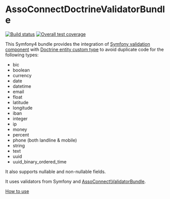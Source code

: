 # AssoConnectDoctrineValidatorBundle

[![Build status](https://gitlab.com/assoconnect/doctrine-validator-bundle/badges/master/build.svg)](https://gitlab.com/assoconnect/doctrine-validator-bundle/commits/master)
[![Overall test coverage](https://gitlab.com/assoconnect/doctrine-validator-bundle/badges/master/coverage.svg)](https://gitlab.com/assoconnect/doctrine-validator-bundle/pipelines)


This Symfony4 bundle provides the integration of [Symfony validation component](https://symfony.com/doc/current/validation.html) with [Doctrine entity custom type](https://www.doctrine-project.org/projects/doctrine-orm/en/2.6/cookbook/custom-mapping-types.html) to avoid duplicate code for the following types:
- bic
- boolean
- currency
- date
- datetime
- email
- float
- latitude
- longitude
- iban
- integer
- ip
- money
- percent
- phone (both landline & mobile)
- string
- text
- uuid
- uuid_binary_ordered_time

It also supports nullable and non-nullable fields.

It uses validators from Symfony and [AssoConnect\ValidatorBundle](https://gitlab.com/assoconnect/validator-bundle). 

[How to use](Resources/doc/index.md)
